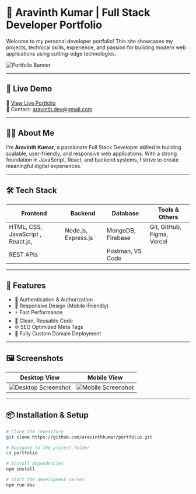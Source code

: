 # 💼 Aravinth Kumar | Full Stack Developer Portfolio

Welcome to my personal developer portfolio! This site showcases my projects, technical skills, experience, and passion for building modern web applications using cutting-edge technologies.

![Portfolio Banner](https://yourdomain.com/images/aravinth-og.png)

---

## 🚀 Live Demo

🔗 [View Live Portfolio](https://aravinthkumar.dev)  
📧 Contact: aravinth.dev@gmail.com

---

## 🧑‍💻 About Me

I'm **Aravinth Kumar**, a passionate Full Stack Developer skilled in building scalable, user-friendly, and responsive web applications. With a strong foundation in JavaScript, React, and backend systems, I strive to create meaningful digital experiences.

---

## 🛠 Tech Stack

| Frontend  | Backend    | Database     | Tools & Others         |
|-----------|------------|--------------|-------------------------|
| HTML, CSS, JavaScript , React.js,  | Node.js, Express.js | MongoDB, Firebase | Git, GitHub, Figma, Vercel |
| REST APIs     |                        | Postman, VS Code         |

---

## 📁 Features

- 🔐 Authentication & Authorization
- 📱 Responsive Design (Mobile-Friendly)
- ⚡ Fast Performance
- 🧠 Clean, Reusable Code
- 🌐 SEO Optimized Meta Tags
- 🎯 Fully Custom Domain Deployment

---

## 🖼️ Screenshots

| Desktop View | Mobile View |
|--------------|-------------|
| ![Desktop Screenshot](https://yourdomain.com/images/desktop-view.png) | ![Mobile Screenshot](https://yourdomain.com/images/mobile-view.png) |

---

## 📦 Installation & Setup

```bash
# Clone the repository
git clone https://github.com/aravinthkumar/portfolio.git

# Navigate to the project folder
cd portfolio

# Install dependencies
npm install

# Start the development server
npm run dev
